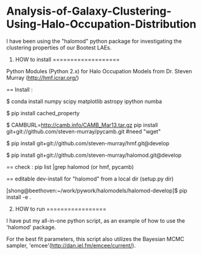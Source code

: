 # Analysis-of-Galaxy-Clustering-Using-Halo-Occupation-Distribution

I have been using the "halomod" python package for investigating the clustering properties of our Bootest LAEs.  

1. HOW to install
===================

Python Modules (Python 2.x) for Halo Occupation Models from Dr. Steven Murray (http://hmf.icrar.org/)

== Install : 

$ conda install numpy scipy matplotlib astropy ipython numba

$ pip install cached_property

$ CAMBURL=http://camb.info/CAMB_Mar13.tar.gz pip install git+git://github.com/steven-murray/pycamb.git        #need "wget"

$ pip install git+git://github.com/steven-murray/hmf.git@develop

$ pip install git+git://github.com/steven-murray/halomod.git@develop

== check : pip list |grep halomod (or hmf, pycamb)

== editable dev-install for "halomod" from a local dir (setup.py dir)

[shong@beethoven:~/work/pywork/halomodels/halomod-develop]$ pip install -e .


2. HOW to run
=================

I have put my all-in-one python script, as an example of how to use the 'halomod' package. 

For the best fit parameters, this script also utilizes the Bayesian MCMC sampler, 'emcee'(http://dan.iel.fm/emcee/current/). 

